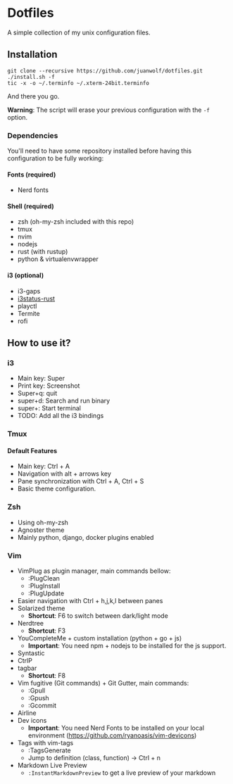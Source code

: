 # Dotfiles

A simple collection of my unix configuration files.

## Installation

```
git clone --recursive https://github.com/juanwolf/dotfiles.git
./install.sh -f
tic -x -o ~/.terminfo ~/.xterm-24bit.terminfo
```
And there you go.

**Warning**: The script will erase your previous configuration with the `-f` option.

### Dependencies

You'll need to have some repository installed before having this configuration to be fully working:

#### Fonts (required)

* Nerd fonts

#### Shell (required)

* zsh (oh-my-zsh included with this repo)
* tmux
* nvim
* nodejs
* rust (with rustup)
* python & virtualenvwrapper

#### i3 (optional)

* i3-gaps
* [i3status-rust](https://github.com/greshake/i3status-rust)
* playctl
* Termite
* rofi

## How to use it?

### i3
* Main key: Super
* Print key: Screenshot
* Super+q: quit
* super+d: Search and run binary
* super+<enter>: Start terminal
* TODO: Add all the i3 bindings

### Tmux

#### Default Features

* Main key: Ctrl + A
* Navigation with alt + arrows key
* Pane synchronization with Ctrl + A, Ctrl + S
* Basic theme configuration.

### Zsh

* Using oh-my-zsh
* Agnoster theme
* Mainly python, django, docker plugins enabled

### Vim

* VimPlug as plugin manager, main commands bellow:
  * :PlugClean
  * :PlugInstall
  * :PlugUpdate
* Easier navigation with Ctrl + h,j,k,l between panes
* Solarized theme
  * **Shortcut**: F6 to switch between dark/light mode
* Nerdtree
  * **Shortcut**: F3
* YouCompleteMe + custom installation (python + go + js)
  * **Important**: You need npm + nodejs to be installed for the js support.
* Syntastic
* CtrlP
* tagbar
  * **Shortcut**: F8
* Vim fugitive (Git commands) + Git Gutter, main commands:
  * :Gpull
  * :Gpush
  * :Gcommit
* Airline
* Dev icons
  * **Important**: You need Nerd Fonts to be installed on your local environment (https://github.com/ryanoasis/vim-devicons)
* Tags with vim-tags
  * :TagsGenerate
  * Jump to definition (class, function) -> Ctrl + n
* Markdown Live Preview
  * `:InstantMarkdownPreview` to get a live preview of your markdown
